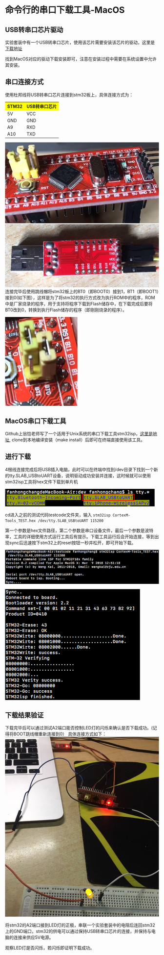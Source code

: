 # 命令行的串口下载工具-MacOS

## USB转串口芯片驱动
实验套装中有一个USB转串口芯片，使用该芯片需要安装该芯片的驱动，这里是[下载地址](https://cn.silabs.com/products/development-tools/software/usb-to-uart-bridge-vcp-drivers)

找到MacOS对应的驱动下载安装即可，注意在安装过程中需要在系统设置中允许其安装。
## 串口连接方式
使用杜邦线将USB转串口芯片连接到stm32板上，具体连接方式为：
<table>
  <tr>
    <th  bgcolor=yellow>STM32</th>
    <th  bgcolor=yellow>USB转串口芯片</th>
  </tr>
  <tr>
    <td> 5V </td>
    <td> VCC </td>
  </tr>
  <tr>
    <td> GND </td>
    <td> GND </td>
  <tr>
    <td> A9 </td>
    <td> RXD </td>
  </tr>
  <tr>
    <td> A10 </td>
    <td> TXD </td>
  </tr>
</table>

![](img/stm32.jpeg)
![](img/USB.jpeg)
连接完毕后使用跳线帽将stm32板上的BT0（即BOOT0）接到1，BT1（即BOOT1）接到0(如下图），这样是为了将stm32的执行方式改为执行ROM中的程序，ROM中是厂家烧录的程序，用于支持将程序下载到Flash储存中，在下载完成后要将BT0改到0，转换到执行Flash储存的程序（即刚刚烧录的程序）。

![](img/BOOT.jpeg)
## MacOS串口下载工具
Github上翁恺老师写了一个适用于Unix系统的串口下载工具stm32isp，[这里是地址](https://github.com/wengkai/stm32isp), clone到本地编译安装（make install）后即可在终端直接使用该工具。
## 进行下载
4根线连接完成后将USB插入电脑，此时可以在终端中找到/dev目录下找到一个新的tty.SLAB_USBtoUART设备，说明驱动成功安装并连接，这时候就可以使用stm32isp工具将hex文件下载到单片机

![](img/tty.png)

cd进入之前的测试代码testcode文件夹，输入
`stm32isp CortexM-Tools_TEST.hex /dev/tty.SLAB_USBtoUART 115200`

第一个参数是hex文件路径，第二个参数是串口设备文件，最后一个参数是波特率，工具的详细使用方式运行工具后有提示。下载工具运行后会开始连接，等到出现sync后迅速按下stm32上的reset按钮一秒并松开，即可开始下载。

![](img/sync.png)

![](img/finish.png)
## 下载结果验证

下载完毕后可以通过测试A2端口能否控制LED灯的闪烁来确认是否下载成功。(记得将BOOT跳线帽重新连接到0）
具体连接方式如下：
![](img/flash.jpeg)

将stm32的A2端口接到LED灯的正极，串联一个实验套装中的电阻后连回stm32上的GND端口，stm32的供电可以通过保持USB转串口芯片的连接，并保持与电脑的连接来供应5V电源。

观察LED灯是否闪烁，若闪烁即证明下载成功。
